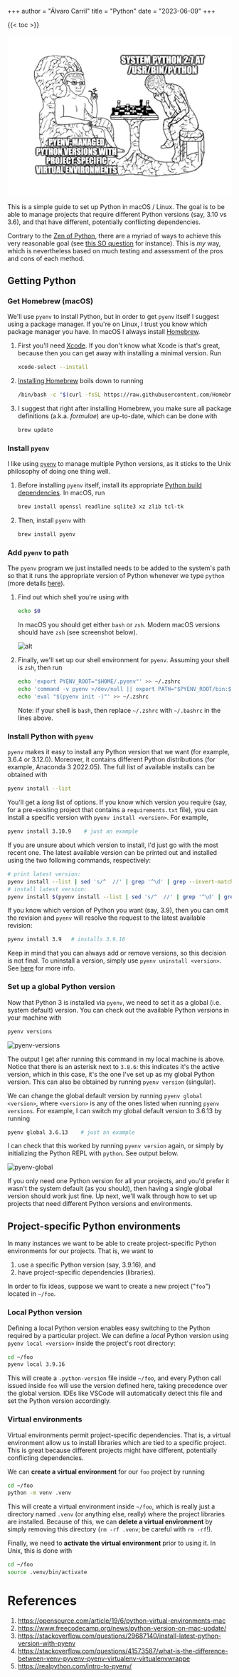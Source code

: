 +++
author = "Álvaro Carril"
title = "Python"
date = "2023-06-09"
+++

{{< toc >}}

![python brains](images/python_brain.jpg)

This is a simple guide to set up Python in macOS / Linux.
The goal is to be able to manage projects that require different Python versions (say, 3.10 vs 3.6), and that have different, potentially conflicting dependencies.

Contrary to the [Zen of Python](https://peps.python.org/pep-0020/), there are a myriad of ways to achieve this very reasonable goal (see [this SO question](https://stackoverflow.com/questions/41573587/what-is-the-difference-between-venv-pyvenv-pyenv-virtualenv-virtualenvwrappe) for instance).
This is _my_ way, which is nevertheless based on much testing and assessment of the pros and cons of each method.


## Getting Python

### Get Homebrew (macOS)

We'll use `pyenv` to install Python, but in order to get `pyenv` itself I suggest using a package manager.
If you're on Linux, I trust you know which package manager you have.
In macOS I always install [Homebrew](https://brew.sh/).

<!-- [Homebrew](https://brew.sh/) is an excellent package manager for macOS. Having it will be helpful for installing many things beyond just Python. -->

1. First you'll need [Xcode](https://developer.apple.com/xcode/). If you don't know what Xcode is that's great, because then you can get away with installing a minimal version. Run
    ```sh
    xcode-select --install
    ```
2. [Installing Homebrew](https://brew.sh/) boils down to running
    ```sh
    /bin/bash -c "$(curl -fsSL https://raw.githubusercontent.com/Homebrew/install/HEAD/install.sh)"
    ```
3. I suggest that right after installing Homebrew, you make sure all package definitions (a.k.a. _formulae_) are up-to-date, which can be done with
    ```sh
    brew update
    ```

### Install `pyenv`

I like using [`pyenv`](https://github.com/pyenv/pyenv) to manage multiple Python versions, as it sticks to the Unix philosophy of doing one thing well.

1. Before installing `pyenv` itself, install its appropriate [Python build dependencies](https://github.com/pyenv/pyenv/wiki#suggested-build-environment). In macOS, run
    ```sh
    brew install openssl readline sqlite3 xz zlib tcl-tk
    ```
2. Then, install `pyenv` with
    ```sh
    brew install pyenv
    ```
<!-- Finally, you need to add `pyenv` to your path so that it runs the appropriate version of Python when using the shell (more details here in step 2 [here](https://github.com/pyenv/pyenv#set-up-your-shell-environment-for-pyenv)). The instructions to correctly set up `pyenv` depend on which shell you're using. -->

### Add `pyenv` to path

The `pyenv` program we just installed needs to be added to the system's path so that it runs the appropriate version of Python whenever we type `python` (more details [here](https://github.com/pyenv/pyenv#set-up-your-shell-environment-for-pyenv)).

1. Find out which shell you're using with
    ```sh
    echo $0
    ```
    
    In macOS you should get either `bash` or `zsh`. Modern macOS versions should have `zsh` (see screenshot below).

    ![alt](https://user-images.githubusercontent.com/9773292/145103189-a44580be-3432-4c53-a965-6a381b0d24cd.png)

2. Finally, we'll set up our shell environment for `pyenv`. Assuming your shell is `zsh`, then run
    ```sh
    echo 'export PYENV_ROOT="$HOME/.pyenv"' >> ~/.zshrc
    echo 'command -v pyenv >/dev/null || export PATH="$PYENV_ROOT/bin:$PATH"' >> ~/.zshrc
    echo 'eval "$(pyenv init -)"' >> ~/.zshrc
    ```
    Note: if your shell is `bash`, then replace `~/.zshrc` with `~/.bashrc` in the lines above.


### Install Python with `pyenv`


`pyenv` makes it easy to install any Python version that we want (for example, 3.6.4 or 3.12.0).
Moreover, it contains different Python distributions (for example, Anaconda 3 2022.05).
The full list of available installs can be obtained with
```sh
pyenv install --list
```
You'll get a _long_ list of options.
If you know which version you require (say, for a pre-existing project that contains a `requirements.txt` file), you can install a specific version with `pyenv install <version>`. For example,
```sh
pyenv install 3.10.9    # just an example
```

If you are unsure about which version to install, I'd just go with the most recent one.
The latest available version can be printed out and installed using the two following commands, respectively:
```sh
# print latest version:
pyenv install --list | sed 's/^  //' | grep '^\d' | grep --invert-match 'dev\|a\|b' | tail -1
# install latest version:
pyenv install $(pyenv install --list | sed 's/^  //' | grep '^\d' | grep --invert-match 'dev\|a\|b' | tail -1)
```

If you know which version of Python you want (say, 3.9), then you can omit the revision and `pyenv` will resolve the request to the latest available revision:
```sh
pyenv install 3.9   # installs 3.9.16
```

Keep in mind that you can always add or remove versions, so this decision is not final.
To uninstall a version, simply use `pyenv uninstall <version>`. See [here](https://github.com/pyenv/pyenv#uninstalling-python-versions) for more info.

### Set up a global Python version

Now that Python 3 is installed via `pyenv`, we need to set it as a global (i.e. system default) version.
You can check out the available Python versions in your machine with
```sh
pyenv versions
```
![pyenv-versions](https://user-images.githubusercontent.com/9773292/145109873-aebddbf6-acbe-42fb-980c-15aae736e997.png)

The output I get after running this command in my local machine is above. Notice that there is an asterisk next to `3.8.6`: this indicates it's the active version, which in this case, it's the one I've set up as my global Python version. This can also be obtained by running `pyenv version` (singular).

We can change the global default version by running `pyenv global <version>`, where `<version>` is any of the ones listed when running `pyenv versions`. For example, I can switch my global default version to 3.6.13 by running
```sh
pyenv global 3.6.13    # just an example
```
I can check that this worked by running `pyenv version` again, or simply by initializing the Python REPL with `python`. See output below.

![pyenv-global](https://user-images.githubusercontent.com/9773292/145111077-eb8d1bc8-aa32-4677-a77e-bef6eb3846dc.png)

If you only need one Python version for all your projects, and you'd prefer it wasn't the system default (as you should), then having a single global version should work just fine.
Up next, we'll walk through how to set up projects that need different Python versions and environments.

## Project-specific Python environments

In many instances we want to be able to create project-specific Python environments for our projects.
That is, we want to 
1. use a specific Python version (say, 3.9.16), and
2. have project-specific dependencies (libraries).

In order to fix ideas, suppose we want to create a new project ("`foo`") located in `~/foo`.

### Local Python version

Defining a local Python version enables easy switching to the Python required by a particular project.
We can define a _local_ Python version using `pyenv local <version>` inside the project's root directory:
```sh
cd ~/foo
pyenv local 3.9.16
```
This will create a `.python-version` file inside `~/foo`, and every Python call issued inside `foo` will use the version defined here, taking precedence over the global version.
IDEs like VSCode will automatically detect this file and set the Python version accordingly.

### Virtual environments

Virtual environments permit project-specific dependencies.
That is, a virtual environment allow us to install libraries which are tied to a specific project.
This is great because different projects might have different, potentially conflicting dependencies.
<!-- Any time you're working on a Python project that uses external dependencies that you’re installing with `pip`, it's best to first create a virtual environment. -->

We can **create a virtual environment** for our `foo` project by running
```sh
cd ~/foo
python -m venv .venv
```
This will create a virtual environment inside `~/foo`, which is really just a directory named `.venv` (or anything else, really) where the project libraries are installed.
Because of this, we can **delete a virtual environment** by simply removing this directory (`rm -rf .venv`; be careful with `rm -rf`!).

Finally, we need to **activate the virtual environment** prior to using it.
In Unix, this is done with
```sh
cd ~/foo
source .venv/bin/activate
```

<!-- ### Understanding the modern Python setup

This is completely optional, but probably worth knowing. The pyramid below depicts the resolution order for which Python gets used when you call `python` in your terminal.

![image](https://user-images.githubusercontent.com/9773292/145072329-982a6572-f107-42ab-99a5-3c411d9c26b9.png)

From bottom to top,
1. **System Python** is the one that comes bundled with macOS, and likely to be version 2.7.something. _You never wnat to use or touch or remove System Python_.
2. -->

# References

1. https://opensource.com/article/19/6/python-virtual-environments-mac
2. https://www.freecodecamp.org/news/python-version-on-mac-update/
3. https://stackoverflow.com/questions/29687140/install-latest-python-version-with-pyenv
4. https://stackoverflow.com/questions/41573587/what-is-the-difference-between-venv-pyvenv-pyenv-virtualenv-virtualenvwrappe 
5. https://realpython.com/intro-to-pyenv/